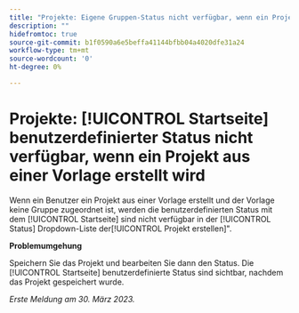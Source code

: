 ```yaml
---
title: "Projekte: Eigene Gruppen-Status nicht verfügbar, wenn ein Projekt aus einer Vorlage erstellt wird"
description: ""
hidefromtoc: true
source-git-commit: b1f0590a6e5beffa41144bfbb04a4020dfe31a24
workflow-type: tm+mt
source-wordcount: '0'
ht-degree: 0%

---
```



# Projekte: [!UICONTROL Startseite] benutzerdefinierter Status nicht verfügbar, wenn ein Projekt aus einer Vorlage erstellt wird

Wenn ein Benutzer ein Projekt aus einer Vorlage erstellt und der Vorlage keine Gruppe zugeordnet ist, werden die benutzerdefinierten Status mit dem [!UICONTROL Startseite] sind nicht verfügbar in der [!UICONTROL Status] Dropdown-Liste der[!UICONTROL Projekt erstellen]&quot;.

**Problemumgehung**

Speichern Sie das Projekt und bearbeiten Sie dann den Status. Die [!UICONTROL Startseite] benutzerdefinierte Status sind sichtbar, nachdem das Projekt gespeichert wurde.

_Erste Meldung am 30. März 2023._

